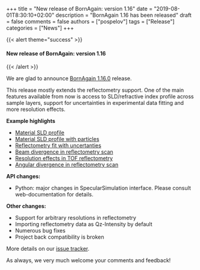 +++
title = "New release of BornAgain: version 1.16"
date = "2019-08-01T8:30:10+02:00"
description = "BornAgain 1.16 has been released"
draft = false
comments = false
authors = ["pospelov"]
tags = ["Release"]
categories = ["News"]
+++

{{< alert theme="success" >}}
#### New release of BornAgain: version 1.16
{{< /alert >}}

We are glad to announce [BornAgain 1.16.0](https://www.bornagainproject.org/download/) release.

This release mostly extends the reflectometry support. 
One of the main features available from now is access to 
SLD/refractive index profile across sample layers, support for uncertainties in experimental data fitting and more resolution effects.

**Example highlights**

+ [Material SLD profile](https://www.bornagainproject.org/documentation/cookbook/reflectometry/material-profile/)
+ [Material SLD profile with particles](https://www.bornagainproject.org/documentation/cookbook/reflectometry/material-profile-with-particles/)
+ [Reflectometry fit with uncertanties](https://www.bornagainproject.org/documentation/cookbook/fitting/extended/fit-with-uncertainties/)
+ [Beam divergence in reflectometry scan](https://www.bornagainproject.org/documentation/cookbook/reflectometry/beam-full-divergence/)
+ [Resolution effects in TOF reflectometry](https://www.bornagainproject.org/documentation/cookbook/reflectometry/tofr-with-resolution/)
+ [Angular divergence in reflectometry scan](https://www.bornagainproject.org/documentation/cookbook/reflectometry/beam-angular-divergence/)

**API changes:**

* Python: major changes in SpecularSimulation interface. Please consult web-documentation for details.

**Other changes:**

* Support for arbitrary resolutions in reflectometry
* Importing reflectometry data as Qz-Intensity by default
* Numerous bug fixes
* Project back compatibility is broken

More details on our [issue tracker](http://apps.jcns.fz-juelich.de/redmine/versions/48).

As always, we very much welcome your comments and feedback!
